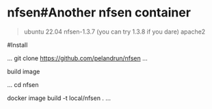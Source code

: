 # nfsen#**Another nfsen container** 

>ubuntu 22.04
>nfsen-1.3.7 (you can try 1.3.8 if you dare)
>apache2

#Install

...
git clone https://github.com/pelandrun/nfsen
...

build image

...
cd nfsen

docker image build  -t local/nfsen .
...
